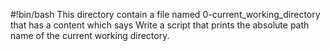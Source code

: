 #!bin/bash
This directory contain a file named 0-current_working_directory that has a content which says Write a script that prints the absolute path name of the current working directory.

